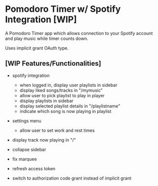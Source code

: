 # Pomodoro Timer w/ Spotify Integration [WIP]

A Pomodoro Timer app which allows connection to your Spotify account and play music while timer counts down.

Uses implicit grant OAuth type.

## [WIP Features/Functionalities]
- spotify integration
	- when logged in, display user playlists in sidebar
	- display liked songs/tracks in "/mymusic"
	- allow user to pick playlist to play in player
	- display playlists in sidebar
	- display selected playlist details in "/playlistname"
	- indicate which song is now playing in playlist

- settings menu
	- allow user to set work and rest times

- display track now playing in "/"
- collapse sidebar
- fix marquee
- refresh access token
- switch to authorization code grant instead of implicit grant